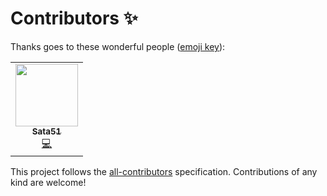 # Contributors ✨

Thanks goes to these wonderful people
([emoji key](https://allcontributors.org/docs/en/emoji-key)):

<!-- ALL-CONTRIBUTORS-LIST:START - Do not remove or modify this section -->
<!-- prettier-ignore-start -->
<!-- markdownlint-disable -->
<table>
  <tr>
    <td align="center"><a href="https://github.com/Sata51"><img src="https://avatars.githubusercontent.com/u/17180336?v=4?s=100" width="100px;" alt=""/><br /><sub><b>Sata51</b></sub></a><br /><a href="https://github.com/mindsers/sanpe-bot/commits?author=Sata51" title="Code">💻</a></td>
  </tr>
</table>

<!-- markdownlint-restore -->
<!-- prettier-ignore-end -->

<!-- ALL-CONTRIBUTORS-LIST:END -->

This project follows the
[all-contributors](https://github.com/all-contributors/all-contributors)
specification. Contributions of any kind are welcome!

